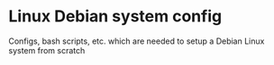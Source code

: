 # Linux Debian system config

Configs, bash scripts, etc. which are needed to setup a Debian Linux system from scratch
